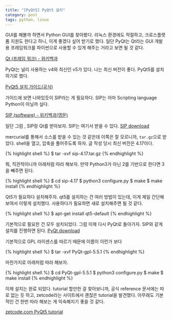```yaml
---
title: "[PyQt5] PyQt5 설치"
category: post
tags: python, linux
---
```

GUI를 해볼까 하면서 Python GUI를 찾아봤다. 리눅스 환경에도 적절하고, 크로스플랫폼 지원도 한다고 하니, 이게 좋겠다 싶어 받기로 했다. 일단 PyQt는 Qt라는 GUI 개발용 프레임워크를 파이썬으로 사용할 수 있게 해주는 거라고 보면 될 것 같다.

[Qt (프레임 워크) - 위키백과](https://ko.wikipedia.org/wiki/Qt_%28%ED%94%84%EB%A0%88%EC%9E%84%EC%9B%8C%ED%81%AC%29)

PyQt는 널리 사용하는 v4와 최신인 v5가 있다. 나는 최신 버전이 좋다. PyQt5를 설치하기로 했다.

[PyQt5 설치 가이드(공식)](http://pyqt.sourceforge.net/Docs/PyQt5/installation.html)

가이드에 보면 나와있듯이 SIP라는 게 필요하다. SIP는 아마 Scripting language Python이 아닐까 싶다.

[SIP (software) - 위키백과(영문)](https://en.wikipedia.org/wiki/SIP_%28software%29)


일단 그럼 , SIP랑 Qt를 받아보자. SIP는 여기서 받을 수 있다. [SIP download](https://riverbankcomputing.com/software/sip/download)

mercurial를 통해서 소스를 받을 수 있는 것 같은데 이쪽은 잘 모르니까, `tar.gz`으로 받았다. shell을 열고, 압축을 풀어주도록 하자. 글 작성 당시 최신 버전은 4.17이다.

{% highlight shell %}
$ tar -xvf sip-4.17.tar.gz
{% endhighlight %}

뭐, 직관적이니까 아래처럼 따라 해보자. 만약 Python3가 아닌 2를 기반으로 한다면 3을 빼주면 된다.


{% highlight shell %}
$ cd sip-4.17
$ python3 configure.py
$ make
$ make install
{% endhighlight %}

Qt5가 필요하다 설치해주자. qt5를 설치하는 건 여러 방법이 있는데, 이게 제일 간단해 보여서 이렇게 설치했다. 사용하다가 필요하면 새로 설치해주면 될 것 같다.


{% highlight shell %}
$ apt-get install qt5-default
{% endhighlight %}

기본적으로 필요한 건 모두 설치되었다. 그럼 이제 다시 PyQt로 돌아가자. SIP와 같게 설치를 진행하면 된다. [PyQt download](https://riverbankcomputing.com/software/pyqt/download5)

기본적으로 GPL 라이센스를 따르기 때문에 이름이 이런가 보다


{% highlight shell %}
$ tar -xvf PyQt-gpl-5.5.1
{% endhighlight %}

마찬가지로 아래처럼 따라 해보자.


{% highlight shell %}
$ cd PyQt-gpl-5.5.1
$ python3 configure.py
$ make
$ make install
{% endhighlight %}

이제 설치는 완료 되었다. tutorial 할만한 걸 찾아보니까, 공식 reference 문서에는 따로 없는 듯 하고, zetcode라는 사이트에서 괜찮은 tutorial을 발견했다. 아무래도 기본적인 건 한번 따라 해보는 게 익숙해지기 좋을 것 같다.


[zetcode.com PyQt5 tutorial](http://zetcode.com/gui/pyqt5)

